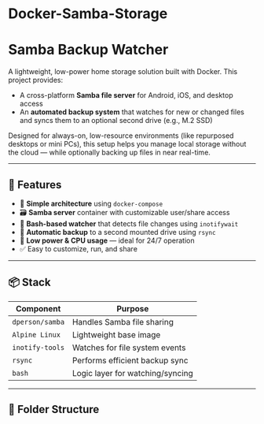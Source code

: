 # Docker-Samba-Storage

# Samba Backup Watcher

A lightweight, low-power home storage solution built with Docker. This project provides:
- A cross-platform **Samba file server** for Android, iOS, and desktop access
- An **automated backup system** that watches for new or changed files and syncs them to an optional second drive (e.g., M.2 SSD)

Designed for always-on, low-resource environments (like repurposed desktops or mini PCs), this setup helps you manage local storage without the cloud — while optionally backing up files in near real-time.

---

## 🔧 Features

- 🧠 **Simple architecture** using `docker-compose`
- 🗃 **Samba server** container with customizable user/share access
- 🔁 **Bash-based watcher** that detects file changes using `inotifywait`
- 💾 **Automatic backup** to a second mounted drive using `rsync`
- 🔋 **Low power & CPU usage** — ideal for 24/7 operation
- ✅ Easy to customize, run, and share

---

## 📦 Stack

| Component     | Purpose                        |
|---------------|--------------------------------|
| `dperson/samba` | Handles Samba file sharing      |
| `Alpine Linux`  | Lightweight base image         |
| `inotify-tools` | Watches for file system events |
| `rsync`         | Performs efficient backup sync |
| `bash`          | Logic layer for watching/syncing |

---

## 📁 Folder Structure

